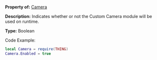 **Property of:** [Camera](Camera.md)

**Description:** Indicates whether or not the Custom Camera module will be used on runtime.

**Type:** Boolean

Code Example:
```lua
local Camera = require(THING)
Camera.Enabled = true
```
